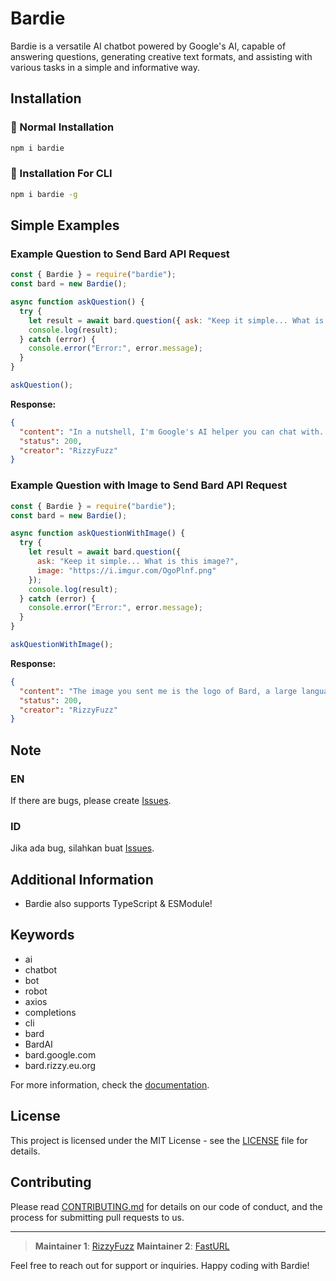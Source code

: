 # Bardie

Bardie is a versatile AI chatbot powered by Google's AI, capable of answering questions, generating creative text formats, and assisting with various tasks in a simple and informative way.

## Installation

### 📂 Normal Installation

```sh
npm i bardie
```

### 🔲 Installation For CLI

```sh
npm i bardie -g
```

## Simple Examples

### Example Question to Send Bard API Request

```javascript
const { Bardie } = require("bardie");
const bard = new Bardie();

async function askQuestion() {
  try {
    let result = await bard.question({ ask: "Keep it simple... What is Google Bard?" });
    console.log(result);
  } catch (error) {
    console.error("Error:", error.message);
  }
}

askQuestion();
```

**Response:**

```json
{
  "content": "In a nutshell, I'm Google's AI helper you can chat with. I can answer your questions, generate creative text formats, and help you with various tasks in a simple and informative way. Think of me as a friendly AI companion ready to assist you anytime!",
  "status": 200,
  "creator": "RizzyFuzz"
}
```

### Example Question with Image to Send Bard API Request

```javascript
const { Bardie } = require("bardie");
const bard = new Bardie();

async function askQuestionWithImage() {
  try {
    let result = await bard.question({
      ask: "Keep it simple... What is this image?",
      image: "https://i.imgur.com/OgoPlnf.png"
    });
    console.log(result);
  } catch (error) {
    console.error("Error:", error.message);
  }
}

askQuestionWithImage();
```

**Response:**

```json
{
  "content": "The image you sent me is the logo of Bard, a large language model chatbot developed by Google AI. The logo consists of two colorful stars, one in red and orange and the other in blue and green, on a gray background. The stars are meant to represent creativity and knowledge, while the gray background represents the real world. I hope this helps!",
  "status": 200,
  "creator": "RizzyFuzz"
}
```

## Note

### EN
If there are bugs, please create [Issues](https://github.com/your-repo/issues).

### ID
Jika ada bug, silahkan buat [Issues](https://github.com/your-repo/issues).

## Additional Information

- Bardie also supports TypeScript & ESModule!

## Keywords

- ai
- chatbot
- bot
- robot
- axios
- completions
- cli
- bard
- BardAI
- bard.google.com
- bard.rizzy.eu.org

For more information, check the [documentation](https://github.com/your-repo).

## License

This project is licensed under the MIT License - see the [LICENSE](LICENSE) file for details.

## Contributing

Please read [CONTRIBUTING.md](CONTRIBUTING.md) for details on our code of conduct, and the process for submitting pull requests to us.

---

> **Maintainer 1**: [RizzyFuzz](https://github.com/rizzyfuzz)
> **Maintainer 2**: [FastURL](https://github.com/FastURL)

Feel free to reach out for support or inquiries. Happy coding with Bardie!

